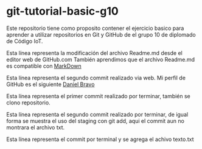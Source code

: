 # git-tutorial-basic-g10
Este repositorio tiene como proposito contener el ejercicio basico para aprender a utilizar repositorios en Git y GitHub de el grupo 10 de diplomado de Código IoT.

Esta línea representa la modificación del archivo Readme.md desde el editor web de GitHub.com También aprendimos que el archivo Readme.md es compatible con [MarkDown](https://stackedit.io/app#)

Esta línea representa el segundo commit realizado via web. Mi perfil de GitHub es el siguiente [Daniel Bravo](https://github.com/SpiritSpartan54)

Esta línea representa el primer commit realizado por terminar, también se clono repositorio.

Esta línea representa el segundo commit realizado por terminar, de igual forma se muestra el uso del staging con git add, aqui el commit aun no montrara el archivo txt.

Esta línea representa el commit por terminal y se agrega el achivo texto.txt
